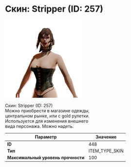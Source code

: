 # Скин: Stripper (ID: 257)

![Item Image](../img/448.webp?raw=true)

Скин: Stripper (ID: 257)<br>Можно приобрести в магазине одежды,<br>центральном рынке, или с gold рулетки.<br>Используется для изменения внешнего<br>вида персонажа. Можно надеть.


| Параметр | Значение |
|----------|----------|
| **ID** | 448 |
| **Тип** | ITEM_TYPE_SKIN |
| **Максимальный уровень прочности** | 100 |

